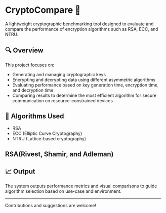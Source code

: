 # CryptoCompare 🔐

A lightweight cryptographic benchmarking tool designed to evaluate and compare the performance of encryption algorithms such as RSA, ECC, and NTRU.

## 🔍 Overview

This project focuses on:
- Generating and managing cryptographic keys
- Encrypting and decrypting data using different asymmetric algorithms
- Evaluating performance based on key generation time, encryption time, and decryption time
- Comparing results to determine the most efficient algorithm for secure communication on resource-constrained devices

## 📌 Algorithms Used
- RSA
- ECC (Elliptic Curve Cryptography)
- NTRU (Lattice-based cryptography)

## RSA(Rivest, Shamir, and Adleman)



## 📈 Output
The system outputs performance metrics and visual comparisons to guide algorithm selection based on use-case and environment.

---

Contributions and suggestions are welcome!
